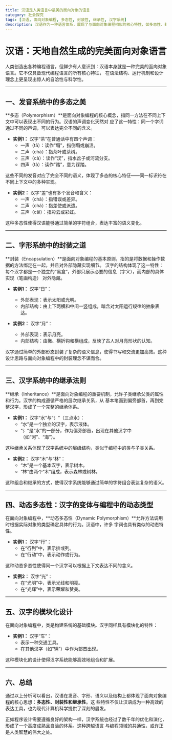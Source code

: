 ```yaml
---
title: 汉语是人类语言中最美的面向对象的语言
category: 社会探究
tags: [汉语, 面向对象编程, 多态性, 封装性, 继承性, 汉字系统]
description: 汉语作为一种语言体系，展现了与面向对象编程相似的核心特性，如多态性、封装性和继承性。文章通过分析汉语的发音系统、字形结构及汉字间的组合关系，揭示了汉语在表达上的高效与科学性，体现了其作为“面向对象语言”的美学价值和智慧结晶。这种跨领域的共通性为理解语言和编程提供了新的视角。
---
```

# 汉语：天地自然生成的完美面向对象语言

人类创造出各种编程语言，但鲜少有人意识到：汉语本身就是一种完美的面向对象语言。它不仅具备现代编程语言的所有核心特征，
在语法结构、运行机制和设计理念上更呈现出惊人的自洽性与科学性。

---

## 一、发音系统中的多态之美

**多态（Polymorphism）**是面向对象编程的核心概念，指同一方法在不同上下文中可以表现出不同的行为。汉语的声调变化天然对
应了这一特性：同一个字词通过不同的声调，可以表达完全不同的含义。

- **实例1：** 汉字“茶”在普通话中有四个声调：
  - 一声（tā）：读作“塌”，指倒塌或崩溃。
  - 二声（chá）：指茶叶或茶树。
  - 三声（cà）：读作“汊”，指水岔子或河流分支。
  - 四声（tà）：读作“踏”，意为踩踏。

这些不同的发音对应了完全不同的语义，体现了多态的核心特征——同一标识符在不同上下文中的多种实现。

- **实例2：** 汉字“差”也有多个发音和含义：
  - 一声（chā）：指错误或差异。
  - 二声（chá）：指差使或派遣。
  - 三声（cǎi）：指彩云或彩虹。

这种多态性使得汉语能够通过简单的字符组合，表达丰富的语义变化。

---

## 二、字形系统中的封装之道

**封装（Encapsulation）**是面向对象编程的基本原则，指的是将数据和操作数据的方法绑定在一起，并且对外部隐藏实现细节。
汉字的结构体现了这一特性：每个汉字都是一个独立的“黑盒”，外部只展示必要的信息（字义），而内部的具体实现（笔画构造）
对外隐藏。

- **实例1：** 汉字“日”：
  - 外部表现：表示太阳或光明。
  - 内部结构：由上下两横和中间一竖组成，暗含对太阳运行规律的抽象表达。

- **实例2：** 汉字“月”：
  - 外部表现：表示月亮。
  - 内部结构：由撇、横折钩和横组成，反映了古人对月亮形状的认知。

汉字通过简单的外部形态封装了复杂的语义信息，使得书写和交流更加高效。这种设计思路与面向对象编程中的封装理念不谋而合。


---

## 三、汉字系统中的继承法则

**继承（Inheritance）**是面向对象编程的重要机制，允许子类继承父类的属性和行为。汉字的构成遵循严格的层次继承关系，从
基本笔画到偏旁部首，再到完整汉字，形成了一个完整的继承体系。

- **实例1：** 汉字“水”与“氵”（三点水）：
  - “水”是一个独立的汉字，表示液体。
  - “氵”是“水”的一部分，作为偏旁部首，出现在其他汉字中（如“河”、“海”）。

这种继承关系体现了汉字系统中的层级结构，类似于编程中的类与子类关系。

- **实例2：** 汉字“木”与“林”：
  - “木”是一个基本汉字，表示树木。
  - “林”由两个“木”组成，表示森林或树林。

这种组合和继承的方式，使得汉字系统能够通过简单的字符组合表达复杂的语义。

---

## 四、动态多态性：汉字的变体与编程中的动态类型

在面向对象编程中，**动态多态性（Dynamic Polymorphism）**允许方法调用时根据实际对象的类型确定具体的行为。汉语中，许多
字词也具有类似的动态特性。

- **实例1：** 汉字“行”：
  - 在“行列”中，表示排或列。
  - 在“行动”中，表示动作或行为。

这种动态多态性使得同一个汉字可以根据上下文表达不同的含义。

- **实例2：** 汉字“光”：
  - 在“光明”中，表示光线和明亮。
  - 在“光辉”中，表示荣耀和赞美。

---

## 五、汉字的模块化设计

在面向对象编程中，类是构建系统的基础模块。汉字同样具有模块化的特性：

- **实例1：** 汉字“车”：
  - 表示一种交通工具。
  - 在其他汉字（如“辆”）中作为部首出现。

这种模块化的设计使得汉字系统能够高效地组合和扩展。

---

## 六、总结

通过以上分析可以看出，汉语在发音、字形、语义以及结构上都体现了面向对象编程的核心思想：**多态性、封装性和继承性**。这
些特性不仅让汉语成为一种高效的表达工具，也为现代计算机科学提供了深刻的启发。

正如程序设计需要遵循良好的架构一样，汉字系统也经过了数千年的优化和演化，形成了一个高度成熟且自洽的体系。这种跨越语言
与编程领域的共通性，或许正是人类智慧的伟大之处。